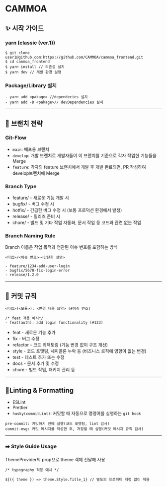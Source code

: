 # CAMMOA
## ✨ 시작 가이드
### yarn (classic (ver.1))
 ```
$ git clone user1@github.com:https://github.com/CAMMOA/cammoa_frontend.git
$ cd cammoa_frontend
$ yarn install // 의존성 설치
$ yarn dev // 개발 환경 실행
```
### Package/Library 설치
```
- yarn add <pakage> //dependecies 설치
- yarn add -D <pakage>// devDependencies 설치
```
---
## 📌 브랜치 전략
### Git-Flow
  
   - `main`: 배포용 브랜치
   - `develop`: 개발 브랜치로 개발자들이 이 브랜치를 기준으로 각자 작업한 기능들을 Merge
   - `feature`: 각자의 feature 브랜치에서 개발 후 개발 완료되면, PR 작성하여 develop브랜치에 Merge
### Branch Type
- feature/ - 새로운 기능 개발 시
- bugfix/ - 버그 수정 시
- hotfix/ - 긴급한 버그 수정 시 (보통 프로덕션 환경에서 발생)
- release/ - 릴리즈 준비 시
- chore/ - 빌드 및 기타 작업 자동화, 문서 작업 등 코드와 관련 없는 작업

### Branch Naming Rule
Branch 이름은 작업 목적과 연관된 이슈 번호를 포함하는 방식
```
<타입>/<이슈 번호>-<간단한 설명>

- feature/1234-add-user-login
- bugfix/5678-fix-login-error
- release/1.2.0
```

----
## 🚀 커밋 규칙
```
<타입>(<모듈>): <변경 내용 요약> (#이슈 번호)

/* feat 적용 예시*/
- feat(auth): add login functionality (#123)
```
- feat - 새로운 기능 추가
- fix - 버그 수정
- refactor - 코드 리팩토링 (기능 변경 없이 구조 개선)
- style - 코드 포맷팅, 세미콜론 누락 등 (비즈니스 로직에 영향이 없는 변경)
- test - 테스트 추가 또는 수정
- docs - 문서 추가 및 수정
- chore - 빌드 작업, 패키지 관리 등
  
----
## 🍃Linting & Formatting
- ESLint
- Prettier
- `husky(commitLint)`: 커밋할 때 자동으로 명령어를 실행하는 `git hook`
```
pre-commit: 커밋하기 전에 실행(코드 포맷팅, lint 검사)
commit-msg: 커밋 메시지를 작성한 후, 저장할 때 실행(커밋 메시지 규칙 검사)
```
----
### ➡️ Style Guide Usage
ThemeProvider의 prop으로 theme 객체 전달해 사용
```
/* typography 적용 예시 */

${({ theme }) => theme.Style.Title_1} // 별도의 프로퍼티 지정 없이 적용
```

